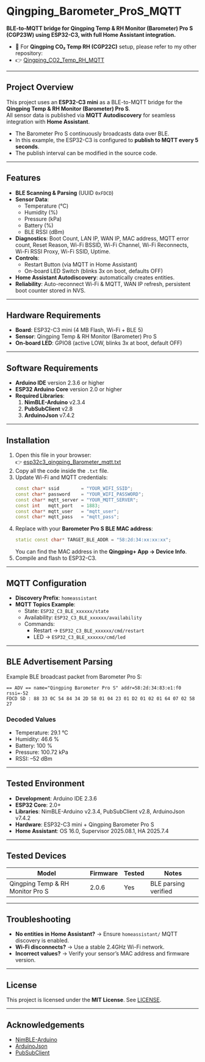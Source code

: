 # Qingping_Barometer_ProS_MQTT

**BLE-to-MQTT bridge for Qingping Temp & RH Monitor (Barometer) Pro S (CGP23W) using ESP32-C3, with full Home Assistant integration.**

- 📌 For **Qingping CO₂ Temp RH (CGP22C)** setup, please refer to my other repository:  
- 👉 [Qingping_CO2_Temp_RH_MQTT](https://github.com/markhsieh2020/Qingping_CO2_Temp_RH_MQTT)  

---

## Project Overview
This project uses an **ESP32-C3 mini** as a BLE-to-MQTT bridge for the **Qingping Temp & RH Monitor (Barometer) Pro S**.  
All sensor data is published via **MQTT Autodiscovery** for seamless integration with **Home Assistant**.

- The Barometer Pro S continuously broadcasts data over BLE.  
- In this example, the ESP32-C3 is configured to **publish to MQTT every 5 seconds**.  
- The publish interval can be modified in the source code.  

---

## Features
- **BLE Scanning & Parsing** (UUID `0xFDCD`)  
- **Sensor Data**:  
  - Temperature (°C)  
  - Humidity (%)  
  - Pressure (kPa)  
  - Battery (%)  
  - BLE RSSI (dBm)  
- **Diagnostics**: Boot Count, LAN IP, WAN IP, MAC address, MQTT error count, Reset Reason, Wi-Fi BSSID, Wi-Fi Channel, Wi-Fi Reconnects, Wi-Fi RSSI Proxy, Wi-Fi SSID, Uptime.  
- **Controls**:  
  - Restart Button (via MQTT in Home Assistant)  
  - On-board LED Switch (blinks 3x on boot, defaults OFF)  
- **Home Assistant Autodiscovery**: automatically creates entities.  
- **Reliability**: Auto-reconnect Wi-Fi & MQTT, WAN IP refresh, persistent boot counter stored in NVS.  

---

## Hardware Requirements
- **Board**: ESP32-C3 mini (4 MB Flash, Wi-Fi + BLE 5)  
- **Sensor**: Qingping Temp & RH Monitor (Barometer) Pro S  
- **On-board LED**: GPIO8 (active LOW, blinks 3x at boot, default OFF)  

---

## Software Requirements
- **Arduino IDE** version 2.3.6 or higher  
- **ESP32 Arduino Core** version 2.0 or higher  
- **Required Libraries**:  
  1. **NimBLE-Arduino** v2.3.4  
  2. **PubSubClient** v2.8  
  3. **ArduinoJson** v7.4.2  

---

## Installation
1. Open this file in your browser:  
   👉 [esp32c3_qingping_Barometer_mqtt.txt](https://github.com/markhsieh2020/Qingping_CO2_Temp_RH_MQTT/blob/main/esp32c3_qingping_co2_mqtt.txt)  
2. Copy all the code inside the `.txt` file.  
3. Update Wi-Fi and MQTT credentials:  
   ```cpp
   const char* ssid        = "YOUR_WIFI_SSID";
   const char* password    = "YOUR_WIFI_PASSWORD";
   const char* mqtt_server = "YOUR_MQTT_SERVER";
   const int   mqtt_port   = 1883;
   const char* mqtt_user   = "mqtt_user";
   const char* mqtt_pass   = "mqtt_pass";
   ```
4. Replace with your **Barometer Pro S BLE MAC address**:  
   ```cpp
   static const char* TARGET_BLE_ADDR = "58:2d:34:xx:xx:xx";
   ```
   You can find the MAC address in the **Qingping+ App → Device Info**.  
5. Compile and flash to ESP32-C3.  

---

## MQTT Configuration
- **Discovery Prefix**: `homeassistant`  
- **MQTT Topics Example**:  
  - State: `ESP32_C3_BLE_xxxxxx/state`  
  - Availability: `ESP32_C3_BLE_xxxxxx/availability`  
  - Commands:  
    - Restart → `ESP32_C3_BLE_xxxxxx/cmd/restart`  
    - LED → `ESP32_C3_BLE_xxxxxx/cmd/led`  

---

## BLE Advertisement Parsing
Example BLE broadcast packet from Barometer Pro S:  

```
== ADV == name="Qingping Barometer Pro S" addr=58:2d:34:83:e1:f0 rssi=-52
FDCD SD : 88 33 0C 54 84 34 2D 58 01 04 23 01 D2 01 02 01 64 07 02 58 27
```

### Decoded Values
- Temperature: 29.1 °C  
- Humidity: 46.6 %  
- Battery: 100 %  
- Pressure: 100.72 kPa  
- RSSI: –52 dBm  

---

## Tested Environment
- **Development**: Arduino IDE 2.3.6  
- **ESP32 Core**: 2.0+  
- **Libraries**: NimBLE-Arduino v2.3.4, PubSubClient v2.8, ArduinoJson v7.4.2  
- **Hardware**: ESP32-C3 mini + Qingping Barometer Pro S  
- **Home Assistant**: OS 16.0, Supervisor 2025.08.1, HA 2025.7.4  

---

## Tested Devices

| Model                                | Firmware | Tested | Notes                |
|--------------------------------------|----------|--------|----------------------|
| Qingping Temp & RH Monitor Pro S     | 2.0.6   | Yes    | BLE parsing verified |

---

## Troubleshooting
- **No entities in Home Assistant?** → Ensure `homeassistant/` MQTT discovery is enabled.  
- **Wi-Fi disconnects?** → Use a stable 2.4GHz Wi-Fi network.  
- **Incorrect values?** → Verify your sensor’s MAC address and firmware version.  

---

## License
This project is licensed under the **MIT License**. See [LICENSE](LICENSE).  

---

## Acknowledgements
- [NimBLE-Arduino](https://github.com/h2zero/NimBLE-Arduino)  
- [ArduinoJson](https://arduinojson.org/)  
- [PubSubClient](https://pubsubclient.knolleary.net/)  
